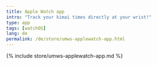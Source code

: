 ```yaml
---
title: Apple Watch app
intro: "Track your kimai times directly at your wrist!"
type: app
tags: [watchOS]
lang: de
permalink: /de/store/umws-applewatch-app.html
---
```


{% include store/umws-applewatch-app.md %}
